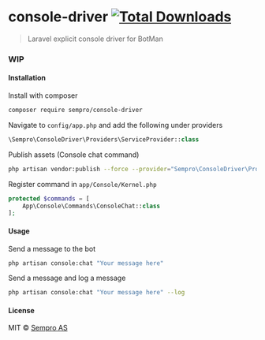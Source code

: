 # console-driver [![Total Downloads](https://poser.pugx.org/sempro/console-driver/downloads)](https://packagist.org/packages/sempro/console-driver)
> Laravel explicit console driver for BotMan

### WIP

#### Installation
Install with composer
```bash
composer require sempro/console-driver
```

Navigate to ``config/app.php`` and add the following under providers
```php
\Sempro\ConsoleDriver\Providers\ServiceProvider::class
```

Publish assets (Console chat command)
```bash
php artisan vendor:publish --force --provider="Sempro\ConsoleDriver\Providers\ServiceProvider"
```

Register command in ``app/Console/Kernel.php``
```php
protected $commands = [
    App\Console\Commands\ConsoleChat::class
];
```

#### Usage
Send a message to the bot
```bash
php artisan console:chat "Your message here"
```

Send a message and log a message
```bash
php artisan console:chat "Your message here" --log
```

#### License
MIT © [Sempro AS](http://www.sempro.no)